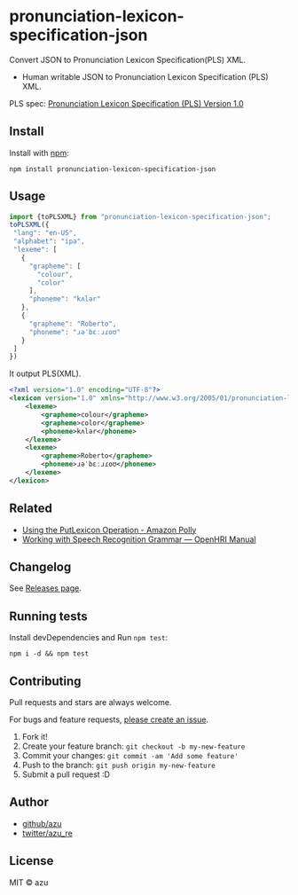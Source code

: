 # pronunciation-lexicon-specification-json

Convert JSON to Pronunciation Lexicon Specification(PLS) XML.

- Human writable JSON to Pronunciation Lexicon Specification (PLS) XML.

PLS spec: [Pronunciation Lexicon Specification (PLS) Version 1.0](https://www.w3.org/TR/pronunciation-lexicon/ "Pronunciation Lexicon Specification (PLS) Version 1.0")

## Install

Install with [npm](https://www.npmjs.com/):

    npm install pronunciation-lexicon-specification-json

## Usage

```js
import {toPLSXML} from "pronunciation-lexicon-specification-json";
toPLSXML({
 "lang": "en-US",
 "alphabet": "ipa",
 "lexeme": [
   {
     "grapheme": [
       "colour",
       "color"
     ],
     "phoneme": "kʌlər"
   },
   {
     "grapheme": "Roberto",
     "phoneme": "ɹəˈbɛːɹɾoʊ"
   }
 ]
})
```

It output PLS(XML).

```xml
<?xml version="1.0" encoding="UTF-8"?>
<lexicon version="1.0" xmlns="http://www.w3.org/2005/01/pronunciation-lexicon" xmlns:xsi="http://www.w3.org/2001/XMLSchema-instance" xsi:schemaLocation="http://www.w3.org/2005/01/pronunciation-lexicon http://www.w3.org/TR/2007/CR-pronunciation-lexicon-20071212/pls.xsd" alphabet="ipa" xml:lang="en-US">
    <lexeme>
        <grapheme>colour</grapheme>
        <grapheme>color</grapheme>
        <phoneme>kʌlər</phoneme>
    </lexeme>
    <lexeme>
        <grapheme>Roberto</grapheme>
        <phoneme>ɹəˈbɛːɹɾoʊ</phoneme>
    </lexeme>
</lexicon>
```

## Related

- [Using the PutLexicon Operation - Amazon Polly](http://docs.aws.amazon.com/polly/latest/dg/gs-put-lexicon.html "Using the PutLexicon Operation - Amazon Polly")
- [Working with Speech Recognition Grammar — OpenHRI Manual](http://openhri.readthedocs.io/en/latest/workingwithgrammar.html "Working with Speech Recognition Grammar — OpenHRI Manual")

## Changelog

See [Releases page](https://github.com/azu/pronunciation-lexicon-specification-json/releases).

## Running tests

Install devDependencies and Run `npm test`:

    npm i -d && npm test

## Contributing

Pull requests and stars are always welcome.

For bugs and feature requests, [please create an issue](https://github.com/azu/pronunciation-lexicon-specification-json/issues).

1. Fork it!
2. Create your feature branch: `git checkout -b my-new-feature`
3. Commit your changes: `git commit -am 'Add some feature'`
4. Push to the branch: `git push origin my-new-feature`
5. Submit a pull request :D

## Author

- [github/azu](https://github.com/azu)
- [twitter/azu_re](https://twitter.com/azu_re)

## License

MIT © azu
